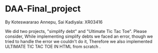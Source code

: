 # DAA-Final_project
By Koteswararao Annepu, Sai Kadiyala: XR03416

We did two projects,  "simplify debt" and "Ultimate Tic Tac Toe".
Please consider, While implementing simplify debts we faced an error, though we tried to handle the error we couldn't do it,
Therefore we also implemented ULTIMATE TIC TAC TOE IN HTML from scratch .
